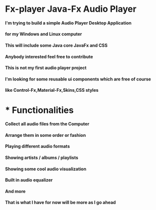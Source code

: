 # Fx-player Java-Fx Audio Player

#### I'm trying to build a simple Audio Player Desktop Application

#### for my Windows and Linux computer

#### This will include some Java core JavaFx and CSS

#### Anybody interested feel free to contribute

#### This is not my first audio player project

#### I'm looking for some reusable ui components which are free of course

#### like Control-Fx,Material-Fx,Skins,CSS styles

#   * Functionalities

#### Collect all audio files from the Computer

#### Arrange them in some order or fashion

#### Playing different audio formats

#### Showing artists / albums / playlists

#### Showing some cool audio visualization

#### Built in audio equalizer

#### And more

#### That is what I have for now will be more as I go ahead

